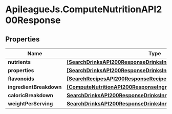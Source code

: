 # ApileagueJs.ComputeNutritionAPI200Response

## Properties

Name | Type | Description | Notes
------------ | ------------- | ------------- | -------------
**nutrients** | [**[SearchDrinksAPI200ResponseDrinksInnerNutritionNutrientsInner]**](SearchDrinksAPI200ResponseDrinksInnerNutritionNutrientsInner.md) |  | [optional] 
**properties** | [**[SearchDrinksAPI200ResponseDrinksInnerNutritionFlavonoidsInner]**](SearchDrinksAPI200ResponseDrinksInnerNutritionFlavonoidsInner.md) |  | [optional] 
**flavonoids** | [**[SearchRecipesAPI200ResponseRecipesInnerNutritionNutrientsInner]**](SearchRecipesAPI200ResponseRecipesInnerNutritionNutrientsInner.md) |  | [optional] 
**ingredientBreakdown** | [**[ComputeNutritionAPI200ResponseIngredientBreakdownInner]**](ComputeNutritionAPI200ResponseIngredientBreakdownInner.md) |  | [optional] 
**caloricBreakdown** | [**SearchDrinksAPI200ResponseDrinksInnerNutritionCaloricBreakdown**](SearchDrinksAPI200ResponseDrinksInnerNutritionCaloricBreakdown.md) |  | [optional] 
**weightPerServing** | [**SearchDrinksAPI200ResponseDrinksInnerNutritionWeightPerServing**](SearchDrinksAPI200ResponseDrinksInnerNutritionWeightPerServing.md) |  | [optional] 


